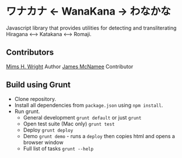 ワナカナ <- WanaKana -> わなかな
===============================

Javascript library that provides utilities for detecting and transliterating Hiragana &lt;--> Katakana &lt;--> Romaji.

## Contributors

[Mims H. Wright](http://github.com/mimshwright)	Author
[James McNamee](http://github.com/dotfold)		Contributor

## Build using Grunt

- Clone repository.
- Install all dependencies from `package.json` using `npm install`.
- Run grunt.
	- General development `grunt default` or just `grunt`
	- Open test suite (Mac only) `grunt test`
	- Deploy `grunt deploy`
	- Demo `grunt demo` - runs a `deploy` then copies html and opens a browser window
	- Full list of tasks `grunt --help`
